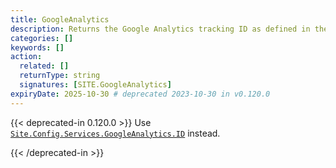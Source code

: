 ```yaml
---
title: GoogleAnalytics
description: Returns the Google Analytics tracking ID as defined in the site configuration.
categories: []
keywords: []
action:
  related: []
  returnType: string
  signatures: [SITE.GoogleAnalytics]
expiryDate: 2025-10-30 # deprecated 2023-10-30 in v0.120.0
---
```


{{< deprecated-in 0.120.0 >}}
Use [`Site.Config.Services.GoogleAnalytics.ID`] instead.

[`Site.Config.Services.GoogleAnalytics.ID`]: /methods/site/config/
{{< /deprecated-in >}}
